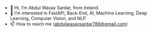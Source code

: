 - 👋 Hi, I’m Abdul Wasay Sardar, from Ireland. 
- 👀 I’m interested in FastAPI, Back-End, AI, Machine Learning, Deep Learning, Computer Vision, and NLP.
- 📫 How to reach me (abdulwasaysardar789@gmail.com)

<!---
wasay530/wasay530 is a ✨ special ✨ repository because its `README.md` (this file) appears on your GitHub profile.
You can click the Preview link to take a look at your changes.
--->
